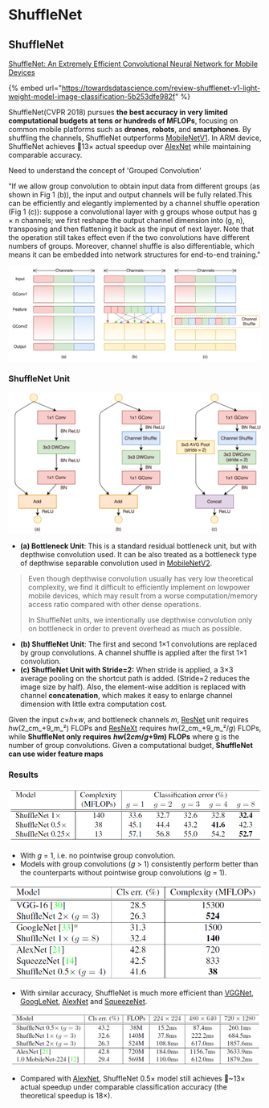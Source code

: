 # ShuffleNet

## ShuffleNet

 [ShuffleNet: An Extremely Efficient Convolutional Neural Network for Mobile Devices](https://arxiv.org/abs/1707.01083)

{% embed url="https://towardsdatascience.com/review-shufflenet-v1-light-weight-model-image-classification-5b253dfe982f" %}



ShuffleNet\(CVPR 2018\) pursues **the best accuracy in very limited computational budgets at tens or hundreds of MFLOPs**, focusing on common mobile platforms such as **drones**, **robots**, and **smartphones**. By shuffling the channels, ShuffleNet outperforms [MobileNetV1](https://towardsdatascience.com/review-mobilenetv1-depthwise-separable-convolution-light-weight-model-a382df364b69). In ARM device, ShuffleNet achieves 13× actual speedup over [AlexNet](https://medium.com/coinmonks/paper-review-of-alexnet-caffenet-winner-in-ilsvrc-2012-image-classification-b93598314160) while maintaining comparable accuracy.

Need to understand the concept of 'Grouped Convolution'

"If we allow group convolution to obtain input data from different groups \(as shown in Fig 1 \(b\)\), the input and output channels will be fully related.This can be efficiently and elegantly implemented by a channel shuffle operation \(Fig 1 \(c\)\): suppose a convolutional layer with g groups whose output has g × n channels; we first reshape the output channel dimension into \(g, n\), transposing and then flattening it back as the input of next layer. Note that the operation still takes effect even if the two convolutions have different numbers of groups. Moreover, channel shuffle is also differentiable, which means it can be embedded into network structures for end-to-end training."

![\(a\) Two Stacked Group Convolutions \(GConv1 &amp; GConv2\), \(b\) Shuffle the channels before convolution, \(c\) Equivalent implementation of \(b\)](../../.gitbook/assets/image%20%28197%29.png)

### **ShuffleNet Unit**

![\(a\) bottleneck unit with depthwise convolution \(DWConv\)of ResNet,InceptionV1, MobileNetv2, \(b\) ShuffleNet unit with pointwise group convolution \(GConv\) and channel shuffle, \(c\) ShuffleNet unit with stride = 2.](../../.gitbook/assets/image%20%28196%29.png)



* **\(a\) Bottleneck Unit**: This is a standard residual bottleneck unit, but with depthwise convolution used. It can be also treated as a bottleneck type of depthwise separable convolution used in [MobileNetV2](https://towardsdatascience.com/review-mobilenetv2-light-weight-model-image-classification-8febb490e61c).

> Even though depthwise convolution usually has very low theoretical complexity, we find it difficult to efficiently implement on lowpower mobile devices, which may result from a worse computation/memory access ratio compared with other dense operations.
>
> In ShuffleNet units, we intentionally use depthwise convolution only on bottleneck in order to prevent overhead as much as possible.

* **\(b\) ShuffleNet Unit**: The first and second 1×1 convolutions are replaced by group convolutions. A channel shuffle is applied after the first 1×1 convolution.
* **\(c\) ShuffleNet Unit with Stride=2:** When stride is applied, a 3×3 average pooling on the shortcut path is added.  \(Stride=2 reduces the image size by half\). Also, the element-wise addition is replaced with channel **concatenation**, which makes it easy to enlarge channel dimension with little extra computation cost.

Given the input _c_×_h_×_w_, and bottleneck channels _m_, [ResNet](https://towardsdatascience.com/review-resnet-winner-of-ilsvrc-2015-image-classification-localization-detection-e39402bfa5d8) unit requires _hw_\(2_cm_+9_m_²\) FLOPs and [ResNeXt](https://towardsdatascience.com/review-resnext-1st-runner-up-of-ilsvrc-2016-image-classification-15d7f17b42ac) requires _hw_\(2_cm_+9_m_²/_g_\) FLOPs, while **ShuffleNet only requires** _**hw**_**\(2**_**cm**_**/**_**g**_**+9**_**m**_**\) FLOPs** where g is the number of group convolutions. Given a computational budget, **ShuffleNet can use wider feature maps**

### **Results**

![](../../.gitbook/assets/image%20%28198%29.png)

* With _g_ = 1, i.e. no pointwise group convolution.
* Models with group convolutions \(_g_ &gt; 1\) consistently perform better than the counterparts without pointwise group convolutions \(_g_ = 1\).

![](../../.gitbook/assets/image%20%28195%29.png)

* With similar accuracy, ShuffleNet is much more efficient than [VGGNet](https://medium.com/coinmonks/paper-review-of-vggnet-1st-runner-up-of-ilsvlc-2014-image-classification-d02355543a11), [GoogLeNet](https://medium.com/coinmonks/paper-review-of-googlenet-inception-v1-winner-of-ilsvlc-2014-image-classification-c2b3565a64e7), [AlexNet](https://medium.com/coinmonks/paper-review-of-alexnet-caffenet-winner-in-ilsvrc-2012-image-classification-b93598314160) and [SqueezeNet](https://towardsdatascience.com/review-squeezenet-image-classification-e7414825581a).

![](../../.gitbook/assets/image%20%28200%29.png)

* Compared with [AlexNet](https://medium.com/coinmonks/paper-review-of-alexnet-caffenet-winner-in-ilsvrc-2012-image-classification-b93598314160), ShuffleNet 0.5× model still achieves ~13× actual speedup under comparable classification accuracy \(the theoretical speedup is 18×\).

